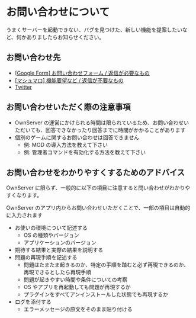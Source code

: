 # お問い合わせについて
うまくサーバーを起動できない、バグを見つけた、新しい機能を提案したいなど、何かありましたらお知らせください。

## お問い合わせ先

- [[Google Form] お問い合わせフォーム / 返信が必要なもの](https://docs.google.com/forms/d/e/1FAIpQLSekB3eFJBI3bEscx1y9FjIEEVzA6hAchlAO55EKZIhbEMvFSQ/viewform?usp=sf_link)
- [[マシュマロ] 機能要望など / 返信が不要なもの](https://marshmallow-qa.com/ownserver?utm_medium=url_text&utm_source=promotion)
- [Twitter](https://twitter.com/OwnServer)

## お問い合わせいただく際の注意事項
- OwnServer の運営にかけられる時間は限られているため、お問い合わせいただいても、回答できなかったり回答までに時間がかかることがあります
- 個別のゲームに関するお問い合わせは回答できません
  - 例: MOD の導入方法を教えて下さい
  - 例: 管理者コマンドを有効化する方法を教えて下さい

## お問い合わせをわかりやすくするためのアドバイス
OwnServer に限らず、一般的に以下の項目に注意すると問い合わせがわかりやすくなります。


OwnServer のアプリ内からお問い合わせいただくことで、一部の項目は自動的に入力されます

- お使いの環境について記述する
    - OS の種類やバージョン
    - アプリケーションのバージョン
- 期待する結果と実際の結果を説明する
- 問題の再現手順を記述する
    - 問題はたまたま起きるのか、特定の手順を踏むと必ず再現できるのか、再現できるとしたら再現手順
    - 問題が起きやすい時間や条件についての考察
    - OS やアプリを再起動しても問題が再現するか
    - プラグインをすべてアンインストールした状態でも再現するか
- ログを添付する
    - エラーメッセージの原文をそのまま貼り付ける
